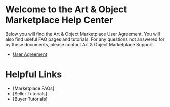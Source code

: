 # Welcome to the Art & Object Marketplace Help Center

Below you will find the Art & Object Marketplace User Agreement. You will also find useful FAQ pages and tutorials. For any questions not answered for by these documents, please contact Art & Object Marketplace Support.

 * [User Agreement](terms.md)

 # Helpful Links
 * [Marketplace FAQs]
 * [Seller Tutorials]
 * [Buyer Tutorials]
